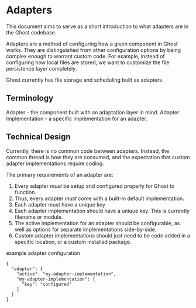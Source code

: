 # Adapters

This document aims to serve as a short introduction to what adapters are in 
the Ghost codebase.

Adapters are a method of configuring how a given component in Ghost works. 
They are distinguished from other configuration options by being complex 
enough to warrant custom code. For example, instead of configuring how
local files are stored, we want to customize the file persistence layer 
completely.

Ghost currently has file storage and scheduling built as adapters.

## Terminology

Adapter - the component built with an adaptation layer in mind.
Adapter Implementation - a specific implementation for an adapter.

## Technical Design

Currently, there is no common code between adapters. Instead, the common 
thread is how they are consumed, and the expectation that custom adapter
implementations require coding. 

The primary requirements of an adapter are:
1. Every adapter *must* be setup and configured properly for Ghost to function.
2. Thus, every adapter *must* come with a built-in default implementation.
3. Each adapter must have a unique key
4. Each adapter implementation should have a unique key. This is currently filename or module.
5. The active implementation for an adapter should be configurable, as well as 
    options for separate implementations side-by-side.
6. Custom adapter implementations should just need to be code added in a specific 
    location, or a custom installed package.

example adapter configuration 
```
{
  "adapter": {
    "active": "my-adapter-implementation",
    "my-adapter-implementation": {
      "key": "configured"
    }
  }
}
```
